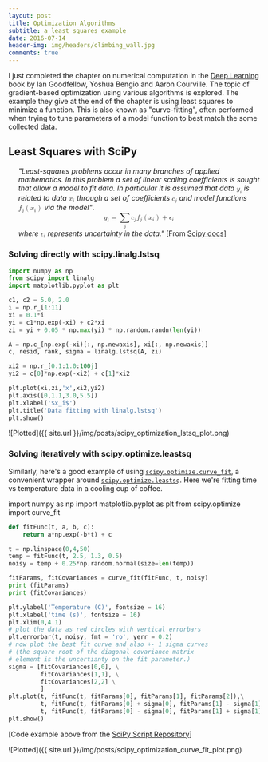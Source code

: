 ```yaml
---
layout: post
title: Optimization Algorithms 
subtitle: a least squares example
date: 2016-07-14
header-img: img/headers/climbing_wall.jpg
comments: true
---
```


I just completed the chapter on numerical computation in the [Deep Learning](http://www.deeplearningbook.org/) book by Ian Goodfellow, Yoshua Bengio and Aaron Courville. The topic of gradient-based optimization using various algorithms is explored. The example they give at the end of the chapter is using least squares to minimize a function.  This is also known as "curve-fitting", often performed when trying to tune parameters of a model function to best match the some collected data.

## Least Squares with SciPy

<p style="margin-left:20px"><i>"Least-squares problems occur in many branches of applied
mathematics. In this problem a set of linear scaling coefficients is
sought that allow a model to fit data. In particular it is assumed
that data</i> 
<math xmlns="http://www.w3.org/1998/Math/MathML">
  <msub>
    <mi>y</mi>
    <mrow class="MJX-TeXAtom-ORD">
      <mi>i</mi>
    </mrow>
  </msub>
</math>
<i>is related to data</i>
<math xmlns="http://www.w3.org/1998/Math/MathML">
  <msub>
    <mrow class="MJX-TeXAtom-ORD">
      <mi mathvariant="bold">x</mi>
    </mrow>
    <mrow class="MJX-TeXAtom-ORD">
      <mi>i</mi>
    </mrow>
  </msub>
</math>
<i>through a set of coefficients</i>
<math xmlns="http://www.w3.org/1998/Math/MathML">
  <msub>
    <mi>c</mi>
    <mrow class="MJX-TeXAtom-ORD">
      <mi>j</mi>
    </mrow>
  </msub>
</math>
<i>and model functions</i>
<math xmlns="http://www.w3.org/1998/Math/MathML">
  <msub>
    <mi>f</mi>
    <mrow class="MJX-TeXAtom-ORD">
      <mi>j</mi>
    </mrow>
  </msub>
  <mrow>
    <mo>(</mo>
    <msub>
      <mrow class="MJX-TeXAtom-ORD">
        <mi mathvariant="bold">x</mi>
      </mrow>
      <mrow class="MJX-TeXAtom-ORD">
        <mi>i</mi>
      </mrow>
    </msub>
    <mo>)</mo>
  </mrow>
</math>
<i>via the model"</i>.<br/>
<math xmlns="http://www.w3.org/1998/Math/MathML" display="block">
  <msub>
    <mi>y</mi>
    <mrow class="MJX-TeXAtom-ORD">
      <mi>i</mi>
    </mrow>
  </msub>
  <mo>=</mo>
  <munder>
    <mo>&#x2211;<!-- ∑ --></mo>
    <mrow class="MJX-TeXAtom-ORD">
      <mi>j</mi>
    </mrow>
  </munder>
  <msub>
    <mi>c</mi>
    <mrow class="MJX-TeXAtom-ORD">
      <mi>j</mi>
    </mrow>
  </msub>
  <msub>
    <mi>f</mi>
    <mrow class="MJX-TeXAtom-ORD">
      <mi>j</mi>
    </mrow>
  </msub>
  <mrow>
    <mo>(</mo>
    <msub>
      <mrow class="MJX-TeXAtom-ORD">
        <mi mathvariant="bold">x</mi>
      </mrow>
      <mrow class="MJX-TeXAtom-ORD">
        <mi>i</mi>
      </mrow>
    </msub>
    <mo>)</mo>
  </mrow>
  <mo>+</mo>
  <msub>
    <mi>&#x03F5;<!-- ϵ --></mi>
    <mrow class="MJX-TeXAtom-ORD">
      <mi>i</mi>
    </mrow>
  </msub>
</math>
<i>where</i>
 <math xmlns="http://www.w3.org/1998/Math/MathML">
  <msub>
    <mi>&#x03F5;<!-- ϵ --></mi>
    <mrow class="MJX-TeXAtom-ORD">
      <mi>i</mi>
    </mrow>
  </msub>
</math>
<i>represents uncertainty in the data."</i> [From <a href="http://docs.scipy.org/doc/scipy/reference/tutorial/linalg.html">Scipy docs</a>]</p>

### Solving directly with scipy.linalg.lstsq

```python
import numpy as np
from scipy import linalg
import matplotlib.pyplot as plt

c1, c2 = 5.0, 2.0
i = np.r_[1:11]
xi = 0.1*i
yi = c1*np.exp(-xi) + c2*xi
zi = yi + 0.05 * np.max(yi) * np.random.randn(len(yi))

A = np.c_[np.exp(-xi)[:, np.newaxis], xi[:, np.newaxis]]
c, resid, rank, sigma = linalg.lstsq(A, zi)

xi2 = np.r_[0.1:1.0:100j]
yi2 = c[0]*np.exp(-xi2) + c[1]*xi2

plt.plot(xi,zi,'x',xi2,yi2)
plt.axis([0,1.1,3.0,5.5])
plt.xlabel('$x_i$')
plt.title('Data fitting with linalg.lstsq')
plt.show()
```

![Plotted]({{ site.url }}/img/posts/scipy_optimization_lstsq_plot.png)

### Solving iteratively with scipy.optimize.leastsq

Similarly, here's a good example of using <a href="http://docs.scipy.org/doc/scipy/reference/generated/scipy.optimize.curve_fit.html">`scipy.optimize.curve_fit`</a>, a convenient wrapper around <a href="http://docs.scipy.org/doc/scipy/reference/generated/scipy.optimize.leastsq.html">`scipy.optimize.leastsq`</a>.  Here we're fitting time vs temperature data in a cooling cup of coffee.

import numpy as np
import matplotlib.pyplot as plt
from scipy.optimize import curve_fit
 
```python 
def fitFunc(t, a, b, c):
    return a*np.exp(-b*t) + c

t = np.linspace(0,4,50)
temp = fitFunc(t, 2.5, 1.3, 0.5)
noisy = temp + 0.25*np.random.normal(size=len(temp))

fitParams, fitCovariances = curve_fit(fitFunc, t, noisy)
print (fitParams)
print (fitCovariances)

plt.ylabel('Temperature (C)', fontsize = 16)
plt.xlabel('time (s)', fontsize = 16)
plt.xlim(0,4.1)
# plot the data as red circles with vertical errorbars
plt.errorbar(t, noisy, fmt = 'ro', yerr = 0.2)
# now plot the best fit curve and also +- 1 sigma curves
# (the square root of the diagonal covariance matrix  
# element is the uncertianty on the fit parameter.)
sigma = [fitCovariances[0,0], \
         fitCovariances[1,1], \
         fitCovariances[2,2] \
         ]
plt.plot(t, fitFunc(t, fitParams[0], fitParams[1], fitParams[2]),\
         t, fitFunc(t, fitParams[0] + sigma[0], fitParams[1] - sigma[1], fitParams[2] + sigma[2]),\
         t, fitFunc(t, fitParams[0] - sigma[0], fitParams[1] + sigma[1], fitParams[2] - sigma[2]))
plt.show()
```

[Code example above from the <a href="http://scipyscriptrepo.com/wp/?p=76">SciPy Script Repository</a>]

![Plotted]({{ site.url }}/img/posts/scipy_optimization_curve_fit_plot.png)